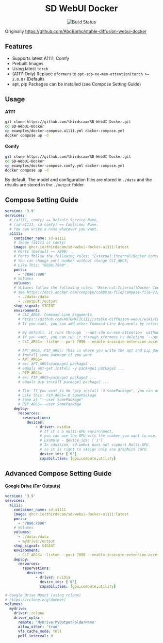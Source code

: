 <h1 align="center">SD WebUI Docker</h1>
<p align="center">
  <a href="https://github.com/thirdscam/stable-diffusion-webui-docker/actions">
    <img alt="Build Status" src="https://github.com/thirdscam/stable-diffusion-webui-docker/actions/workflows/release-image.yml/badge.svg">
  </a>
</p>

Originally https://github.com/AbdBarho/stable-diffusion-webui-docker

## Features
- Supports latest A1111, Comfy
- Prebuilt Images
- Using latest `torch`
- (A1111 Only) Replace `xformers` to `opt-sdp-no-mem-attention(torch >= 2.0.0)` (Default)
- apt, pip Packages can be installed (see Compose Setting Guide)

## Usage
#### A1111
```sh
git clone https://github.com/thirdscam/SD-WebUI-Docker.git
cd SD-WebUI-Docker
cp examples/docker-compose.a1111.yml docker-compose.yml
docker compose up -d
```
#### Comfy
```sh
git clone https://github.com/thirdscam/SD-WebUI-Docker.git
cd SD-WebUI-Docker
cp examples/docker-compose.comfy.yml docker-compose.yml
docker compose up -d
```

By default, The model and configuration files are stored in `./data` and the results are stored in the `./output` folder.

## Compose Setting Guide
```yml
version: '3.9'
services:
  # (a1111, comfy) == Default Service Name,
  # (sd-a1111, sd-comfy) == Container Name.
  # You can write a name whatever you want.
  a1111:
    container_name: sd-a1111
    # Image (a1111 or comfy)
    image: ghcr.io/thirdscam/sd-webui-docker-a1111:latest
    # Ports (Default == 7890)
    # Ports follow the following rules: "External:Internal(Docker Container)"
    # You can change port number without change CLI_ARGS,
    # Like This: "8888:7890".
    ports:
      - "7890:7890"
    # Volumes
    volumes:
    # Volumes follow the following rules: "External:Internal(Docker Container)"
    # see https://docs.docker.com/compose/compose-file/compose-file-v3/#volumes
      - ./data:/data
      - ./output:/output
    stop_signal: SIGINT
    environment:
      # CLI_ARGS: Command Line Arguments.
      # https://github.com/AUTOMATIC1111/stable-diffusion-webui/wiki/Command-Line-Arguments-and-Settings
      # If you want, you can add other Command Line Arguments by referring to the link above.

      # By default, it runs through `--opt-sdp-no-mem-attention` without using xformers.
      # If you want, you can run it through xformers by deleting `--opt-sdp-no-mem-attention` and inserting `--xformers`.
      - CLI_ARGS=--listen --port 7890 --enable-insecure-extension-access --api --theme=dark --no-half-vae --opt-sdp-no-mem-attention

      # APT_ARGS, PIP_ARGS: This is where you write the apt and pip packages to install.
      # Install some package if you want.
      - APT_ARGS=
      # ex) APT_ARGS=package1 package2 ...
      # equals apt-get install -y package1 package2 ...
      - PIP_ARGS=
      # ex) PIP_ARGS=package1 package2 ...
      # equals pip install package1 package2 ...

      # Tip: If you want to do "pip install -U SomePackage", you can do "-U SomePackage" on the PIP_ARGS.
      # Like This: PIP_ARGS=-U SomePackage
      # Same at "--user SomePackage"
      # PIP_ARGS=--user SomePackage
    deploy:
      resources:
        reservations:
          devices:
              - driver: nvidia
                # If it's a multi-GPU environment,
                # you can use the GPU with the number you want to use.
                # Example - device_ids: ['1']
                # In addition, sd-webui does not support Multi-GPU,
                # so it is right to assign only one graphics card.
                device_ids: ['0']
                capabilities: [gpu,compute,utility]
```

## Advanced Compose Setting Guide
#### Google Drive (For Outputs)
```yml
version: '3.9'
services:
  a1111:
    container_name: sd-a1111
    image: ghcr.io/thirdscam/sd-webui-docker-a1111:latest
    ports:
      - "7890:7890"
    # Volumes
    volumes:
      - ./data:/data
      - mydrive:/output
    stop_signal: SIGINT
    environment:
      - CLI_ARGS=--listen --port 7890 --enable-insecure-extension-access --api --theme=dark --no-half-vae
    deploy:
      resources:
        reservations:
          devices:
              - driver: nvidia
                device_ids: ['0']
                capabilities: [gpu,compute,utility]

# Google Drive Mount (using rclone)
# https://rclone.org/docker/
volumes:
  mydrive:
    driver: rclone
    driver_opts:
      remote: 'MyDrive:MyOutputFolderName'
      allow_other: 'true'
      vfs_cache_mode: full
      poll_interval: 0
```